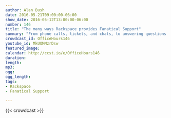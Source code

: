 ```yaml
---
author: Alan Bush
date: 2016-05-21T09:00:00-06:00
show_date: 2016-05-12T13:00:00-06:00
number: 146
title: "The many ways Rackspace provides Fanatical Support"
summary: "From phone calls, tickets, and chats, to answering questions on social media, to creating easily accessible self-service content, Rackspace always provides Fanatical Support for our customers. Join our conversation about the many ways we provide Fanatical Support.﻿"
crowdcast_id: OfficeHours146
youtube_id: MkUQMNzrDsw
featured_image:
calendar: http://ccst.io/e/OfficeHours146
duration:
length:
mp3:
ogg:
ogg_length:
tags:
- Rackspace
- Fanatical Support

---
```


<!--more-->

{{< crowdcast >}}

